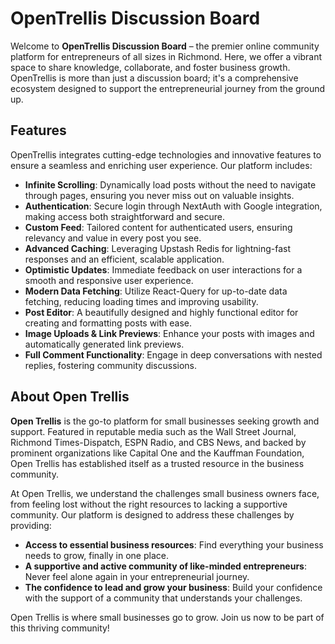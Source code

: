 # OpenTrellis Discussion Board

Welcome to **OpenTrellis Discussion Board** – the premier online community platform for entrepreneurs of all sizes in Richmond. Here, we offer a vibrant space to share knowledge, collaborate, and foster business growth. OpenTrellis is more than just a discussion board; it's a comprehensive ecosystem designed to support the entrepreneurial journey from the ground up.

## Features

OpenTrellis integrates cutting-edge technologies and innovative features to ensure a seamless and enriching user experience. Our platform includes:

- **Infinite Scrolling**: Dynamically load posts without the need to navigate through pages, ensuring you never miss out on valuable insights.
- **Authentication**: Secure login through NextAuth with Google integration, making access both straightforward and secure.
- **Custom Feed**: Tailored content for authenticated users, ensuring relevancy and value in every post you see.
- **Advanced Caching**: Leveraging Upstash Redis for lightning-fast responses and an efficient, scalable application.
- **Optimistic Updates**: Immediate feedback on user interactions for a smooth and responsive user experience.
- **Modern Data Fetching**: Utilize React-Query for up-to-date data fetching, reducing loading times and improving usability.
- **Post Editor**: A beautifully designed and highly functional editor for creating and formatting posts with ease.
- **Image Uploads & Link Previews**: Enhance your posts with images and automatically generated link previews.
- **Full Comment Functionality**: Engage in deep conversations with nested replies, fostering community discussions.

## About Open Trellis

**Open Trellis** is the go-to platform for small businesses seeking growth and support. Featured in reputable media such as the Wall Street Journal, Richmond Times-Dispatch, ESPN Radio, and CBS News, and backed by prominent organizations like Capital One and the Kauffman Foundation, Open Trellis has established itself as a trusted resource in the business community.

At Open Trellis, we understand the challenges small business owners face, from feeling lost without the right resources to lacking a supportive community. Our platform is designed to address these challenges by providing:

- **Access to essential business resources**: Find everything your business needs to grow, finally in one place.
- **A supportive and active community of like-minded entrepreneurs**: Never feel alone again in your entrepreneurial journey.
- **The confidence to lead and grow your business**: Build your confidence with the support of a community that understands your challenges.

Open Trellis is where small businesses go to grow. Join us now to be part of this thriving community!

